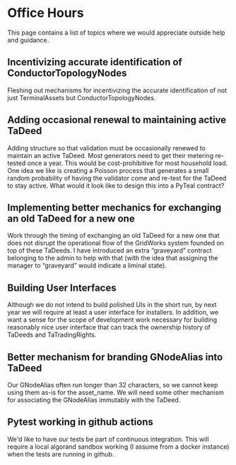 # Office Hours

This page contains a list of topics where we would appreciate outside help and guidance.

## Incentivizing accurate identification of ConductorTopologyNodes

Fleshing out mechanisms for incentivizing the accurate identification of not just TerminalAssets but ConductorTopologyNodes.

## Adding occasional renewal to maintaining active TaDeed

Adding structure so that validation must be occasionally renewed to maintain an active TaDeed. Most generators need to get their metering re-tested once a year. This would be cost-prohibitive for most household load. One idea we like is creating a Poisson process that generates a small random probability of having the validator come and re-test for the TaDeed to stay active. What would it look like to design this into a PyTeal contract?

## Implementing better mechanics for exchanging an old TaDeed for a new one

Work through the timing of exchanging an old TaDeed for a new one that does not disrupt the operational flow of the GridWorks system founded on top of these TaDeeds. I have introduced an extra “graveyard” contract belonging to the admin to help with that (with the idea that assigning the manager to “graveyard” would indicate a liminal state).

## Building User Interfaces

Although we do not intend to build polished UIs in the short run, by next year we will require at least a user interface for installers. In addition, we want a sense for the scope of development work necessary for building reasonably nice user interface that can track the ownership history of TaDeeds and TaTradingRights.

## Better mechanism for branding GNodeAlias into TaDeed

Our GNodeAlias often run longer than 32 characters, so we cannot keep using them as-is for the asset_name. We will need some other mechanism for associating the GNodeAlias immutably with the TaDeed.

## Pytest working in github actions

We'd like to have our tests be part of continuous integration. This will require a local algorand sandbox working (I assume from a docker instance) when the tests are running in github.
